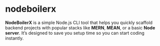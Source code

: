 # nodeboilerx
**NodeBoilerX** is a simple Node.js CLI tool that helps you quickly scaffold backend projects with popular stacks like **MERN**, **MEAN**, or a basic **Node server**.   It’s designed to save you setup time so you can start coding instantly.
